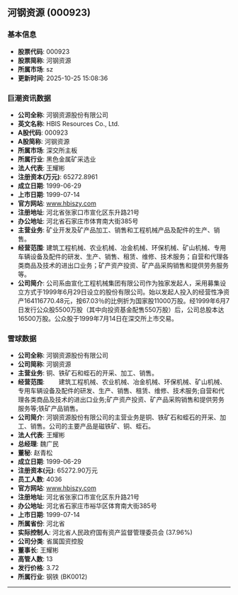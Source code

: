 ## 河钢资源 (000923)

### 基本信息

- **股票代码**: 000923
- **股票简称**: 河钢资源
- **所属市场**: sz
- **更新时间**: 2025-10-25 15:08:36

### 巨潮资讯数据

- **公司全称**: 河钢资源股份有限公司
- **英文名称**: HBIS Resources Co., Ltd.
- **A股代码**: 000923
- **A股简称**: 河钢资源
- **所属市场**: 深交所主板
- **所属行业**: 黑色金属矿采选业
- **法人代表**: 王耀彬
- **注册资本(万元)**: 65272.8961
- **成立日期**: 1999-06-29
- **上市日期**: 1999-07-14
- **官方网站**: www.hbiszy.com
- **注册地址**: 河北省张家口市宣化区东升路21号
- **办公地址**: 河北省石家庄市体育南大街385号
- **主营业务**: 矿业开发及矿产品加工、销售和工程机械产品及配件的生产、销售。
- **经营范围**: 建筑工程机械、农业机械、冶金机械、环保机械、矿山机械、专用车辆设备及配件的研发、生产、销售、租赁、维修、技术服务；自营和代理各类商品及技术的进出口业务；矿产资产投资、矿产品采购销售和提供劳务服务等。
- **公司简介**: 公司系由宣化工程机械集团有限公司作为独家发起人，采用募集设立方式于1999年6月29日设立的股份有限公司。始以发起人投入的经营性净资产164116770.48元，按67.03％的比例折为国家股11000万股。经1999年6月7日发行公众股5500万股（其中向投资基金配售550万股）后，公司总股本达16500万股。公众股于1999年7月14日在深交所上市交易。

### 雪球数据

- **公司全称**: 河钢资源股份有限公司
- **公司简称**: 河钢资源
- **主营业务**: 铜、铁矿石和蛭石的开采、加工、销售。
- **经营范围**: 　　建筑工程机械、农业机械、冶金机械、环保机械、矿山机械、专用车辆设备及配件的研发、生产、销售、租赁、维修、技术服务;自营和代理各类商品及技术的进出口业务;矿产资产投资、矿产品采购销售和提供劳务服务等;铁矿产品销售。
- **公司简介**: 河钢资源股份有限公司的主营业务是铜、铁矿石和蛭石的开采、加工、销售。公司的主要产品是磁铁矿、铜、蛭石。
- **法人代表**: 王耀彬
- **总经理**: 魏广民
- **董秘**: 赵青松
- **成立日期**: 1999-06-29
- **注册资本(元)**: 65272.90万元
- **员工人数**: 4036
- **官方网站**: www.hbiszy.com
- **注册地址**: 河北省张家口市宣化区东升路21号
- **办公地址**: 河北省石家庄市裕华区体育南大街385号
- **上市日期**: 1999-07-14
- **所属省份**: 河北省
- **实际控制人**: 河北省人民政府国有资产监督管理委员会 (37.96%)
- **公司分类**: 省属国资控股
- **董事长**: 王耀彬
- **高管人数**: 13
- **发行价格**: 3.72
- **所属行业**: 钢铁 (BK0012)

---